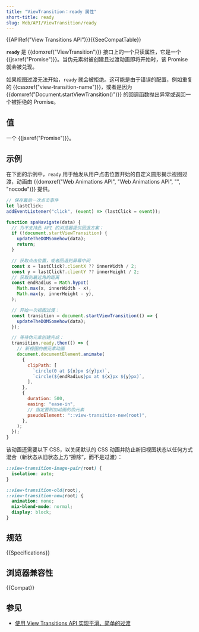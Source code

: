 ```yaml
---
title: "ViewTransition：ready 属性"
short-title: ready
slug: Web/API/ViewTransition/ready
---
```


{{APIRef("View Transitions API")}}{{SeeCompatTable}}

**`ready`** 是 {{domxref("ViewTransition")}} 接口上的一个只读属性，它是一个 {{jsxref("Promise")}}。当伪元素树被创建且过渡动画即将开始时，该 Promise 就会被兑现。

如果视图过渡无法开始，`ready` 就会被拒绝。这可能是由于错误的配置，例如重复的 {{cssxref("view-transition-name")}}，或者是因为 {{domxref("Document.startViewTransition()")}} 的回调函数抛出异常或返回一个被拒绝的 Promise。

## 值

一个 {{jsxref("Promise")}}。

## 示例

在下面的示例中，`ready` 用于触发从用户点击位置开始的自定义圆形揭示视图过渡，动画由 {{domxref("Web Animations API", "Web Animations API", "", "nocode")}} 提供。

```js
// 保存最后一次点击事件
let lastClick;
addEventListener("click", (event) => (lastClick = event));

function spaNavigate(data) {
  // 为不支持此 API 的浏览器提供回退方案：
  if (!document.startViewTransition) {
    updateTheDOMSomehow(data);
    return;
  }

  // 获取点击位置，或者回退到屏幕中间
  const x = lastClick?.clientX ?? innerWidth / 2;
  const y = lastClick?.clientY ?? innerHeight / 2;
  // 获取到最远角的距离
  const endRadius = Math.hypot(
    Math.max(x, innerWidth - x),
    Math.max(y, innerHeight - y),
  );

  // 开始一次视图过渡：
  const transition = document.startViewTransition(() => {
    updateTheDOMSomehow(data);
  });

  // 等待伪元素创建完成：
  transition.ready.then(() => {
    // 新视图的根元素动画
    document.documentElement.animate(
      {
        clipPath: [
          `circle(0 at ${x}px ${y}px)`,
          `circle(${endRadius}px at ${x}px ${y}px)`,
        ],
      },
      {
        duration: 500,
        easing: "ease-in",
        // 指定要附加动画的伪元素
        pseudoElement: "::view-transition-new(root)",
      },
    );
  });
}
```

该动画还需要以下 CSS，以关闭默认的 CSS 动画并防止新旧视图状态以任何方式混合（新状态从旧状态上方“擦除”，而不是过渡）：

```css
::view-transition-image-pair(root) {
  isolation: auto;
}

::view-transition-old(root),
::view-transition-new(root) {
  animation: none;
  mix-blend-mode: normal;
  display: block;
}
```

## 规范

{{Specifications}}

## 浏览器兼容性

{{Compat}}

## 参见

- [使用 View Transitions API 实现平滑、简单的过渡](https://developer.chrome.com/docs/web-platform/view-transitions/)
